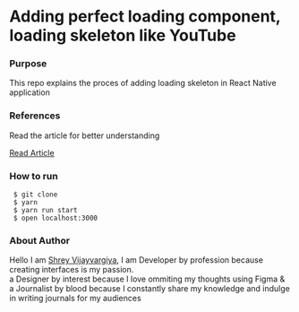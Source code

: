 <h1>Adding perfect loading component, loading skeleton like YouTube</h1>

<h3>Purpose</h3>
<p>This repo explains the proces of adding loading skeleton in React Native application
</p>

<h3>References</h3>
<p>Read the article for better understanding</p>

<a href="https://medium.com/nerd-for-tech/a-perfect-loading-component-to-fetch-data-6119f6e50904?source=your_stories_page-------------------------------------">Read Article</a>

<h3>How to run</h3>
 
 ```
  $ git clone
  $ yarn
  $ yarn run start
  $ open localhost:3000
 ```

<h3>About Author</h3>
<p>Hello I am <a href="https://shreyvijayvargiya26.medium.com/">Shrey Vijayvargiya</a>, I am Developer by profession because creating interfaces is my passion. 
  <br /> a Designer by interest because I love ommiting my thoughts using Figma & <br />a Journalist by blood because I constantly share my knowledge and indulge in writing journals for my audiences</p>
